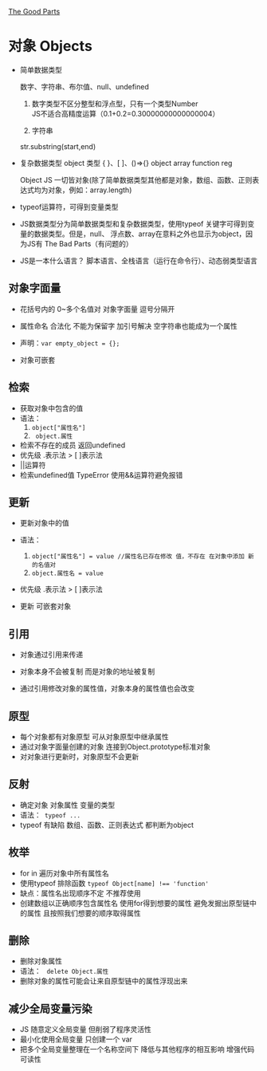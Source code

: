 [The Good Parts](https://item.jd.com/11090963.html)
# 对象 Objects

- 简单数据类型

  数字、字符串、布尔值、null、undefined

  1. 数字类型不区分整型和浮点型，只有一个类型Number   
  JS不适合高精度运算（0.1+0.2=0.30000000000000004）

  2. 字符串
    
    str.substring(start,end)
- 复杂数据类型
  object 类型 { }、[ ]、()=>{} object array function reg

  Object JS 一切皆对象(除了简单数据类型其他都是对象，数组、函数、正则表达式均为对象，例如：array.length)

- typeof运算符，可得到变量类型
- JS数据类型分为简单数据类型和复杂数据类型，使用typeof 关键字可得到变量的数据类型。但是，null、 浮点数、array在意料之外也显示为object，因为JS有 The Bad Parts（有问题的）

- JS是一本什么语言？
  脚本语言、全栈语言（运行在命令行）、动态弱类型语言

## 对象字面量
- 花括号内的 0~多个名值对 对象字面量 逗号分隔开

- 属性命名 合法化 不能为保留字 加引号解决 空字符串也能成为一个属性

- 声明：```var empty_object = {}; ```

- 对象可嵌套

## 检索
- 获取对象中包含的值
- 语法：
  1.  ``` object["属性名"] ```
  2.  ``` object.属性```
- 检索不存在的成员 返回undefined
- 优先级 .表示法 > [ ]表示法
- ||运算符
- 检索undefined值  TypeError  使用&&运算符避免报错

## 更新
- 更新对象中的值 

- 语法：
  1. ```object["属性名"] = value //属性名已存在修改 值，不存在 在对象中添加 新的名值对 ```
  2. ```object.属性名 = value ```

- 优先级 .表示法 > [ ]表示法

- 更新 可嵌套对象

## 引用
- 对象通过引用来传递

- 对象本身不会被复制 而是对象的地址被复制

- 通过引用修改对象的属性值，对象本身的属性值也会改变

## 原型
- 每个对象都有对象原型 可从对象原型中继承属性
- 通过对象字面量创建的对象 连接到Object.prototype标准对象
- 对对象进行更新时，对象原型不会更新

## 反射
- 确定对象 对象属性 变量的类型
- 语法：` typeof ...`
- typeof 有缺陷 数组、函数、正则表达式 都判断为object

## 枚举
- for in 遍历对象中所有属性名
- 使用typeof 排除函数 `typeof Object[name] !== 'function' `
- 缺点：属性名出现顺序不定 不推荐使用 
- 创建数组以正确顺序包含属性名 使用for得到想要的属性 避免发掘出原型链中的属性 且按照我们想要的顺序取得属性

## 删除
- 删除对象属性
- 语法： ` delete Object.属性`
- 删除对象的属性可能会让来自原型链中的属性浮现出来

## 减少全局变量污染
- JS 随意定义全局变量 但削弱了程序灵活性
- 最小化使用全局变量 只创建一个 var
- 把多个全局变量整理在一个名称空间下 降低与其他程序的相互影响 增强代码可读性
